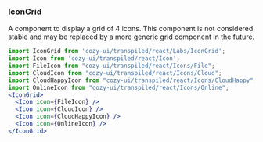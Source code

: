 ### IconGrid

A component to display a grid of 4 icons. This component is not considered stable and may be replaced by a more generic grid component in the future.

```jsx
import IconGrid from 'cozy-ui/transpiled/react/Labs/IconGrid';
import Icon from 'cozy-ui/transpiled/react/Icon';
import FileIcon from "cozy-ui/transpiled/react/Icons/File";
import CloudIcon from "cozy-ui/transpiled/react/Icons/Cloud";
import CloudHappyIcon from "cozy-ui/transpiled/react/Icons/CloudHappy";
import OnlineIcon from "cozy-ui/transpiled/react/Icons/Online";
<IconGrid>
  <Icon icon={FileIcon} />
  <Icon icon={CloudIcon} />
  <Icon icon={CloudHappyIcon} />
  <Icon icon={OnlineIcon} />
</IconGrid>
```
